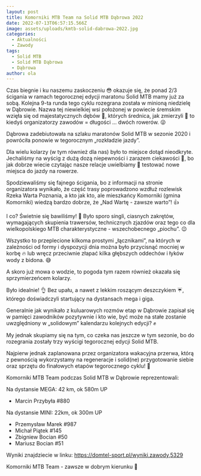 ```yaml
---
layout: post
title: Komorniki MTB Team na Solid MTB Dąbrowa 2022
date: 2022-07-13T06:57:15.566Z
image: assets/uploads/kmtb-solid-dabrowa-2022.jpg
categories:
  - Aktualności
  - Zawody
tags:
  - Solid MTB
  - Solid MTB Dąbrowa
  - Dąbrowa
author: ola
---
```

Czas biegnie i ku naszemu zaskoczeniu 😳 okazuje się, że ponad 2/3 ścigania w ramach tegorocznej edycji maratonu Solid MTB mamy już za sobą. Kolejna 9-ta runda tego cyklu rozegrana została w minioną niedzielę w Dąbrowie. Nazwa tej niewielkiej wsi położonej w powiecie śremskim wzięła się od majestatycznych dębów 🌳, których średnica, jak zmierzyli 📏 to kiedyś organizatorzy zawodów = długości … dwóch rowerów. 😜
<!--more-->

Dąbrowa zadebiutowała na szlaku maratonów Solid MTB w sezonie 2020 i powróciła ponowie w tegorocznym „rozkładzie jazdy”. 

Dla wielu kolarzy (w tym również dla nas) było to miejsce dotąd nieodkryte. Jechaliśmy na wyścig z dużą dozą niepewności i zarazem ciekawości 🧐, bo jak dobrze wiecie czytając nasze relacje uwielbiamy 🫶 testować nowe miejsca do jazdy na rowerze.

Spodziewaliśmy się fajnego ścigania, bo z informacji na stronie organizatora wynikało, że część trasy poprowadzono wzdłuż rozlewisk Rzeka Warta Poznania, a kto jak kto, ale mieszkańcy Komorniki (gmina Komorniki) wiedzą bardzo dobrze, że „Nad Wartę - zawsze warto”! 👍

I co? Świetnie się bawiliśmy! 💪 Było sporo singli, ciasnych zakrętów, wymagających skupienia trawersów, technicznych zjazdów oraz tego co dla wielkopolskiego MTB charakterystyczne - wszechobecnego „piochu”. 😉

Wszystko to przeplecione kilkoma prostymi „łącznikami”, na których w zależności od formy i dyspozycji dnia można było przycisnąć mocniej w korbę 🔥 lub wręcz przeciwnie złapać kilka głębszych oddechów i łyków wody z bidona. 😅

A skoro już mowa o wodzie, to pogoda tym razem również okazała się sprzymierzeńcem kolarzy. 

Było idealnie! 👌 Bez upału, a nawet z lekkim roszącym deszczykiem ☔️, którego doświadczyli startujący na dystansach mega i giga.

Generalnie jak wynikało z kuluarowych rozmów etap w Dąbrowie zapisał się w pamięci zawodników pozytywnie i kto wie, być może na stałe zostanie uwzględniony w „solidowym” kalendarzu kolejnych edycji? ✊

My jednak skupiamy się na tym, co czeka nas jeszcze w tym sezonie, bo do rozegrania zostały trzy wyścigi tegorocznej edycji Solid MTB. 

Najpierw jednak zaplanowana przez organizatora wakacyjna przerwa, którą z pewnością wykorzystamy na regeneracje i solid(ne) przygotowanie siebie oraz sprzętu do finałowych etapów tegorocznego cyklu! 💪

Komorniki MTB Team podczas Solid MTB w Dąbrowie reprezentowali:

Na dystansie MEGA: 42 km, ok 580m UP

* Marcin Przybyła #880

Na dystansie MINI: 22km, ok 300m UP

* Przemysław Marek #987
* Michał Piątek #145
* Zbigniew Bocian #50
* Mariusz Bocian #51

Wyniki znajdziecie w linku: <https://domtel-sport.pl/wyniki,zawody,5329>

Komorniki MTB Team - zawsze w dobrym kierunku 🙂 